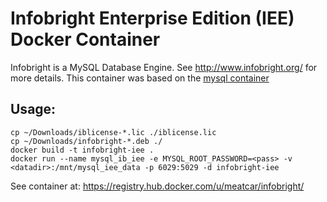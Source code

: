 Infobright Enterprise Edition (IEE) Docker Container
=================

Infobright is a MySQL Database Engine. See http://www.infobright.org/ for more details.
This container was based on the [mysql container](https://registry.hub.docker.com/_/mysql/)

## Usage: 

    cp ~/Downloads/iblicense-*.lic ./iblicense.lic
    cp ~/Downloads/infobright-*.deb ./
    docker build -t infobright-iee .
    docker run --name mysql_ib_iee -e MYSQL_ROOT_PASSWORD=<pass> -v <datadir>:/mnt/mysql_iee_data -p 6029:5029 -d infobright-iee

See container at: https://registry.hub.docker.com/u/meatcar/infobright/
